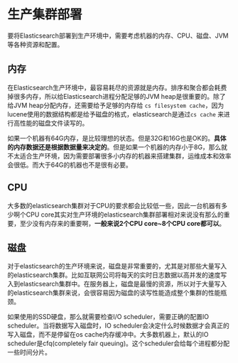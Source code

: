 # 生产集群部署

要将Elasticsearch部署到生产环境中，需要考虑机器的内存、CPU、磁盘、JVM等各种资源和配置。

## 内存

在Elasticsearch生产环境中，最容易耗尽的资源就是内存。排序和聚合都会耗费掉很多内存，所以给Elasticsearch进程分配足够的JVM heap是很重要的。除了给JVM heap分配内存，还需要给予足够的内存给 `cs filesystem cache`，因为lucene使用的数据结构都是给予磁盘的格式，elasticsearch是通过`cs cache` 来进行高性能的磁盘文件读写的。

如果一个机器有64G内存，是比较理想的状态。但是32G和16G也是OK的。**具体的内存数据还是根据数据量来决定的**。但是如果一个机器的内存小于8G，那么就不太适合生产环境，因为需要部署很多小内存的机器来搭建集群，运维成本和效率会很低。而大于64G的机器也不是很有必要。

## CPU

大多数的elasticsearch集群对于CPU的要求都会比较低一些，因此一台机器有多少啊个CPU core其实对生产环境的elasticsearch集群部署相对来说没有那么的重要，至少没有内存来的重要啊，**一般来说2个CPU core~8个CPU core都可以**。

## 磁盘

对于elasticsearch的生产环境来说，磁盘是非常重要的，尤其是对那些大量写入的elasticsearch集群。比如互联网公司将每天的实时日志数据以高并发的速度写入到elasticsearch集群中。在服务器上，磁盘是最慢的资源，所以对于大量写入的elasticsearch集群来说，会很容易因为磁盘的读写性能造成整个集群的性能瓶颈。

如果使用的SSD硬盘，那么就需要检查I/O scheduler，需要正确的配置IO scheduler。当将数据写入磁盘时，IO scheduler会决定什么时候数据才会真正的写入磁盘，而不是停留在os cache内存缓冲中。大多数机器上，默认的IO scheduler是cfq(completely fair queuing)。这个scheduler会给每个进程都分配一些时间分片。



